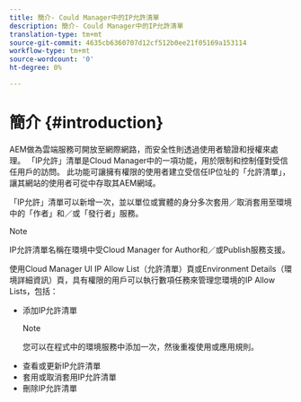 ```yaml
---
title: 簡介- Could Manager中的IP允許清單
description: 簡介- Could Manager中的IP允許清單
translation-type: tm+mt
source-git-commit: 4635cb6360707d12cf512b0ee21f05169a153114
workflow-type: tm+mt
source-wordcount: '0'
ht-degree: 0%

---
```



# 簡介 {#introduction}

AEM做為雲端服務可開放至網際網路，而安全性則透過使用者驗證和授權來處理。 「IP允許」清單是Cloud Manager中的一項功能，用於限制和控制僅對受信任用戶的訪問。 此功能可讓擁有權限的使用者建立受信任IP位址的「允許清單」，讓其網站的使用者可從中存取其AEM網域。

「IP允許」清單可以新增一次，並以單位或實體的身分多次套用／取消套用至環境中的「作者」和／或「發行者」服務。

>[!NOTE]
>IP允許清單名稱在環境中受Cloud Manager for Author和／或Publish服務支援。

使用Cloud Manager UI IP Allow List（允許清單）頁或Environment Details（環境詳細資訊）頁，具有權限的用戶可以執行數項任務來管理您環境的IP Allow Lists，包括：

* 添加IP允許清單
   >[!NOTE]
   > 您可以在程式中的環境服務中添加一次，然後重複使用或應用規則。
* 查看或更新IP允許清單
* 套用或取消套用IP允許清單
* 刪除IP允許清單
